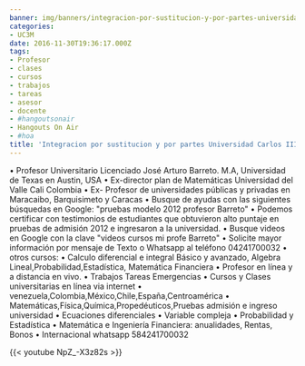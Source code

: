 ```yaml
---
banner: img/banners/integracion-por-sustitucion-y-por-partes-universidad-carlos-iii-espana-1116130.jpg
categories:
- UC3M
date: 2016-11-30T19:36:17.000Z
tags:
- Profesor
- clases
- cursos
- trabajos
- tareas
- asesor
- docente
- #hangoutsonair
- Hangouts On Air
- #hoa
title: 'Integracion por sustitucion y por partes Universidad Carlos III España 1116130'
---
```


• Profesor Universitario Licenciado José Arturo Barreto. M.A, Universidad de Texas en Austin, USA
• Ex-director plan de Matemáticas Universidad del Valle Cali Colombia
• Ex- Profesor de universidades públicas y privadas en Maracaibo, Barquisimeto y Caracas
• Busque de ayudas con las siguientes búsquedas en Google: "pruebas modelo 2012 profesor Barreto"
• Podemos certificar con testimonios de estudiantes  que obtuvieron alto puntaje en pruebas de admisión 2012 e ingresaron a la universidad.
• Busque videos en Google con la clave "videos cursos mi profe Barreto"
• Solicite mayor información por mensaje de Texto o Whatsapp al teléfono 04241700032
• otros cursos:
• Calculo diferencial e integral Básico y avanzado, Algebra Lineal,Probabilidad,Estadística, Matemática Financiera
• Profesor en línea y a distancia en vivo.
• Trabajos Tareas Emergencias
• Cursos y Clases universitarias en línea via internet
• venezuela,Colombia,México,Chile,España,Centroamérica
• Matemáticas,Física,Química,Propedéuticos,Pruebas admisión e ingreso universidad
• Ecuaciones diferenciales
• Variable compleja
• Probabilidad y Estadística
• Matemática e Ingeniería Financiera: anualidades, Rentas, Bonos
• Internacional whatsapp 584241700032

{{< youtube NpZ_-X3z82s >}}
